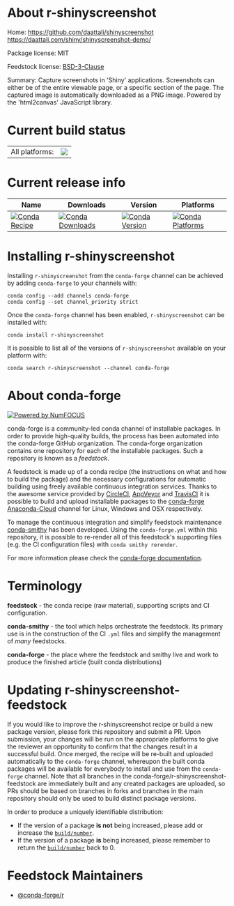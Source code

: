 About r-shinyscreenshot
=======================

Home: https://github.com/daattali/shinyscreenshot https://daattali.com/shiny/shinyscreenshot-demo/

Package license: MIT

Feedstock license: [BSD-3-Clause](https://github.com/conda-forge/r-shinyscreenshot-feedstock/blob/master/LICENSE.txt)

Summary: Capture screenshots in 'Shiny' applications. Screenshots can either be of the entire viewable page, or a specific section of the page. The captured image is automatically downloaded as a PNG image. Powered by the 'html2canvas' JavaScript library.

Current build status
====================


<table><tr><td>All platforms:</td>
    <td>
      <a href="https://dev.azure.com/conda-forge/feedstock-builds/_build/latest?definitionId=14423&branchName=master">
        <img src="https://dev.azure.com/conda-forge/feedstock-builds/_apis/build/status/r-shinyscreenshot-feedstock?branchName=master">
      </a>
    </td>
  </tr>
</table>

Current release info
====================

| Name | Downloads | Version | Platforms |
| --- | --- | --- | --- |
| [![Conda Recipe](https://img.shields.io/badge/recipe-r--shinyscreenshot-green.svg)](https://anaconda.org/conda-forge/r-shinyscreenshot) | [![Conda Downloads](https://img.shields.io/conda/dn/conda-forge/r-shinyscreenshot.svg)](https://anaconda.org/conda-forge/r-shinyscreenshot) | [![Conda Version](https://img.shields.io/conda/vn/conda-forge/r-shinyscreenshot.svg)](https://anaconda.org/conda-forge/r-shinyscreenshot) | [![Conda Platforms](https://img.shields.io/conda/pn/conda-forge/r-shinyscreenshot.svg)](https://anaconda.org/conda-forge/r-shinyscreenshot) |

Installing r-shinyscreenshot
============================

Installing `r-shinyscreenshot` from the `conda-forge` channel can be achieved by adding `conda-forge` to your channels with:

```
conda config --add channels conda-forge
conda config --set channel_priority strict
```

Once the `conda-forge` channel has been enabled, `r-shinyscreenshot` can be installed with:

```
conda install r-shinyscreenshot
```

It is possible to list all of the versions of `r-shinyscreenshot` available on your platform with:

```
conda search r-shinyscreenshot --channel conda-forge
```


About conda-forge
=================

[![Powered by
NumFOCUS](https://img.shields.io/badge/powered%20by-NumFOCUS-orange.svg?style=flat&colorA=E1523D&colorB=007D8A)](https://numfocus.org)

conda-forge is a community-led conda channel of installable packages.
In order to provide high-quality builds, the process has been automated into the
conda-forge GitHub organization. The conda-forge organization contains one repository
for each of the installable packages. Such a repository is known as a *feedstock*.

A feedstock is made up of a conda recipe (the instructions on what and how to build
the package) and the necessary configurations for automatic building using freely
available continuous integration services. Thanks to the awesome service provided by
[CircleCI](https://circleci.com/), [AppVeyor](https://www.appveyor.com/)
and [TravisCI](https://travis-ci.com/) it is possible to build and upload installable
packages to the [conda-forge](https://anaconda.org/conda-forge)
[Anaconda-Cloud](https://anaconda.org/) channel for Linux, Windows and OSX respectively.

To manage the continuous integration and simplify feedstock maintenance
[conda-smithy](https://github.com/conda-forge/conda-smithy) has been developed.
Using the ``conda-forge.yml`` within this repository, it is possible to re-render all of
this feedstock's supporting files (e.g. the CI configuration files) with ``conda smithy rerender``.

For more information please check the [conda-forge documentation](https://conda-forge.org/docs/).

Terminology
===========

**feedstock** - the conda recipe (raw material), supporting scripts and CI configuration.

**conda-smithy** - the tool which helps orchestrate the feedstock.
                   Its primary use is in the construction of the CI ``.yml`` files
                   and simplify the management of *many* feedstocks.

**conda-forge** - the place where the feedstock and smithy live and work to
                  produce the finished article (built conda distributions)


Updating r-shinyscreenshot-feedstock
====================================

If you would like to improve the r-shinyscreenshot recipe or build a new
package version, please fork this repository and submit a PR. Upon submission,
your changes will be run on the appropriate platforms to give the reviewer an
opportunity to confirm that the changes result in a successful build. Once
merged, the recipe will be re-built and uploaded automatically to the
`conda-forge` channel, whereupon the built conda packages will be available for
everybody to install and use from the `conda-forge` channel.
Note that all branches in the conda-forge/r-shinyscreenshot-feedstock are
immediately built and any created packages are uploaded, so PRs should be based
on branches in forks and branches in the main repository should only be used to
build distinct package versions.

In order to produce a uniquely identifiable distribution:
 * If the version of a package **is not** being increased, please add or increase
   the [``build/number``](https://docs.conda.io/projects/conda-build/en/latest/resources/define-metadata.html#build-number-and-string).
 * If the version of a package **is** being increased, please remember to return
   the [``build/number``](https://docs.conda.io/projects/conda-build/en/latest/resources/define-metadata.html#build-number-and-string)
   back to 0.

Feedstock Maintainers
=====================

* [@conda-forge/r](https://github.com/conda-forge/r/)

